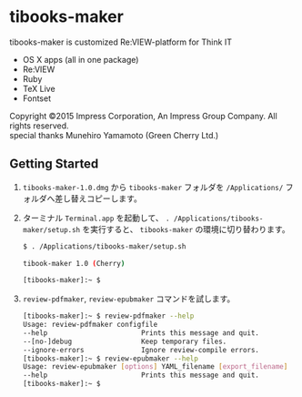 # tibooks-maker
tibooks-maker is customized Re:VIEW-platform for Think IT

* OS X apps (all in one package)
 * Re:VIEW
 * Ruby
 * TeX Live
 * Fontset

 Copyright ©2015 Impress Corporation, An Impress Group Company. All rights reserved.<br>
 special thanks Munehiro Yamamoto (Green Cherry Ltd.)

## Getting Started

1. `tibooks-maker-1.0.dmg` から `tibooks-maker` フォルダを `/Applications/` フォルダへ差し替えコピーします。
1. ターミナル `Terminal.app` を起動して、
   `. /Applications/tibooks-maker/setup.sh` を実行すると、
   `tibooks-maker` の環境に切り替わります。
    ```bash
    $ . /Applications/tibooks-maker/setup.sh
     
    tibook-maker 1.0 (Cherry)
     
    [tibooks-maker]:~ $ 
    ```
1. `review-pdfmaker`, `review-epubmaker` コマンドを試します。

   ```bash
   [tibooks-maker]:~ $ review-pdfmaker --help
   Usage: review-pdfmaker configfile
   --help                       Prints this message and quit.
   --[no-]debug                 Keep temporary files.
   --ignore-errors              Ignore review-compile errors.
   [tibooks-maker]:~ $ review-epubmaker --help
   Usage: review-epubmaker [options] YAML_filename [export_filename]
   --help                       Prints this message and quit.
   [tibooks-maker]:~ $ 
   ```

